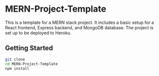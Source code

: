 # MERN-Project-Template

This is a template for a MERN stack project. It includes a basic setup for a React frontend, Express backend, and MongoDB database. The project is set up to be deployed to Heroku.

## Getting Started

```bash
git clone
cd MERN-Project-Template
npm install
```
